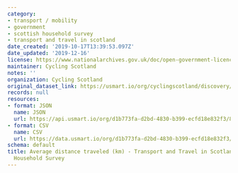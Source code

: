 ```yaml
---
category:
- transport / mobility
- government
- scottish household survey
- transport and travel in scotland
date_created: '2019-10-17T13:39:53.097Z'
date_updated: '2019-12-16'
license: https://www.nationalarchives.gov.uk/doc/open-government-licence/version/3/
maintainer: Cycling Scotland
notes: ''
organization: Cycling Scotland
original_dataset_link: https://usmart.io/org/cyclingscotland/discovery/discovery-view-detail/afbf361c-6311-47de-8779-d79dbb4b9f0e
records: null
resources:
- format: JSON
  name: JSON
  url: https://api.usmart.io/org/d1b773fa-d2bd-4830-b399-ecfd18e832f3/821b3439-2f43-4d31-a53e-1695f37ed1b0/2/urql
- format: CSV
  name: CSV
  url: https://data.usmart.io/org/d1b773fa-d2bd-4830-b399-ecfd18e832f3/resource?resourceGUID=fedaf873-5787-4bec-b2b5-5f4c863c7d6e
schema: default
title: Average distance traveled (km) - Transport and Travel in Scotland 2018 - Scottish
  Household Survey
---
```

